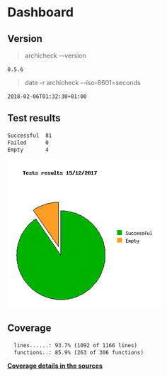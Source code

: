 Dashboard
=========

Version
-------
> archicheck --version

```
0.5.6
```

> date -r archicheck --iso-8601=seconds

```
2018-02-06T01:32:30+01:00
```

Test results
------------
```
Successful  81
Failed      0
Empty       4
```
![](tests.png)

Coverage
--------

```
  lines......: 93.7% (1092 of 1166 lines)
  functions..: 85.9% (263 of 306 functions)
```

[**Coverage details in the sources**](http://lionel.draghi.free.fr/Archicheck/lcov/home/lionel/Proj/Archicheck/src/index-sort-f.html)

